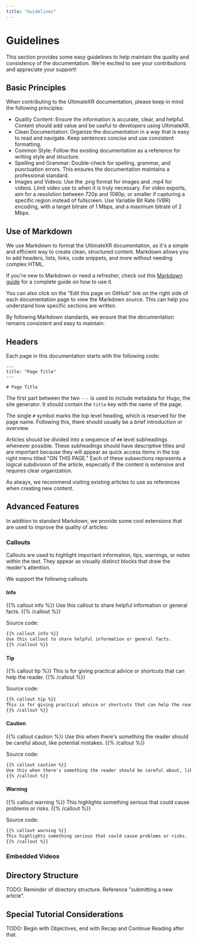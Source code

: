 ```yaml
---
title: "Guidelines"
---
```


# Guidelines

This section provides some easy guidelines to help maintain the quality and consistency of the documentation. We’re excited to see your contributions and appreciate your support!

## Basic Principles

When contributing to the UltimateXR documentation, please keep in mind the following principles:

- Quality Content: Ensure the information is accurate, clear, and helpful. Content should add value and be useful to developers using UltimateXR.
- Clean Documentation: Organize the documentation in a way that is easy to read and navigate. Keep sentences concise and use consistent formatting.
- Common Style: Follow the existing documentation as a reference for writing style and structure.
- Spelling and Grammar: Double-check for spelling, grammar, and punctuation errors. This ensures the documentation maintains a professional standard.
- Images and Videos: Use the .png format for images and .mp4 for videos. Limit video use to when it is truly necessary. For video exports, aim for a resolution between 720p and 1080p, or smaller if capturing a specific region instead of fullscreen. Use Variable Bit Rate (VBR) encoding, with a target bitrate of 1 Mbps, and a maximum bitrate of 2 Mbps.

## Use of Markdown

We use Markdown to format the UltimateXR documentation, as it's a simple and efficient way to create clean, structured content. Markdown allows you to add headers, lists, links, code snippets, and more without needing complex HTML.

If you're new to Markdown or need a refresher, check out this [Markdown guide](https://www.markdownguide.org/) for a complete guide on how to use it.

You can also click on the "Edit this page on GitHub" link on the right side of each documentation page to view the Markdown source. This can help you understand how specific sections are written.

By following Markdown standards, we ensure that the documentation remains consistent and easy to maintain.

## Headers

Each page in this documentation starts with the following code:

```
---
title: "Page Title"
---

# Page Title
```

The first part between the two `---` is used to include metadata for Hugo, the site generator. It should contain the `title` key with the name of the page.

The single `#` symbol marks the top level heading, which is reserved for the page name. Following this, there should usually be a brief introduction or overview.

Articles should be divided into a sequence of `##` level subheadings whenever possible. These subheadings should have descriptive titles and are important because they will appear as quick access items in the top right menu titled "ON THIS PAGE." Each of these subsections represents a logical subdivision of the article, especially if the content is extensive and requires clear organization.

As always, we recommend visiting existing articles to use as references when creating new content.

## Advanced Features

In addition to standard Markdown, we provide some cool extensions that are used to improve the quality of articles:

### Callouts

Callouts are used to highlight important information, tips, warnings, or notes within the text. They appear as visually distinct blocks that draw the reader's attention.

We support the following callouts:

#### Info

{{% callout info %}}
Use this callout to share helpful information or general facts.
{{% /callout %}}

Source code:
```md
{{% callout info %}}
Use this callout to share helpful information or general facts.
{{% /callout %}}
```

#### Tip

{{% callout tip %}}
This is for giving practical advice or shortcuts that can help the reader.
{{% /callout %}}

Source code:
```md
{{% callout tip %}}
This is for giving practical advice or shortcuts that can help the reader.
{{% /callout %}}
```

#### Caution

{{% callout caution %}}
Use this when there's something the reader should be careful about, like potential mistakes.
{{% /callout %}}

Source code:
```md
{{% callout caution %}}
Use this when there's something the reader should be careful about, like potential mistakes.
{{% /callout %}}
```

#### Warning

{{% callout warning %}}
This highlights something serious that could cause problems or risks.
{{% /callout %}}

Source code:
```md
{{% callout warning %}}
This highlights something serious that could cause problems or risks.
{{% /callout %}}
```

### Embedded Videos
 
## Directory Structure

TODO: Reminder of directory structure. Reference "submitting a new article".

## Special Tutorial Considerations

TODO: Begin with Objectives, end with Recap and Continue Reading after that.

